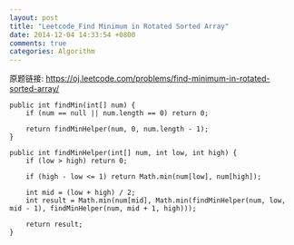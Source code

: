 ```yaml
---
layout: post
title: "Leetcode_Find Minimum in Rotated Sorted Array"
date: 2014-12-04 14:33:54 +0800
comments: true
categories: Algorithm
---
```


原题链接: https://oj.leetcode.com/problems/find-minimum-in-rotated-sorted-array/

<!-- more -->

    public int findMin(int[] num) {
		if (num == null || num.length == 0) return 0;
		
		return findMinHelper(num, 0, num.length - 1);
    }
	
	public int findMinHelper(int[] num, int low, int high) {
		if (low > high) return 0;
		
		if (high - low <= 1) return Math.min(num[low], num[high]);
		
		int mid = (low + high) / 2;
		int result = Math.min(num[mid], Math.min(findMinHelper(num, low, mid - 1), findMinHelper(num, mid + 1, high)));
		
		return result;
	}
